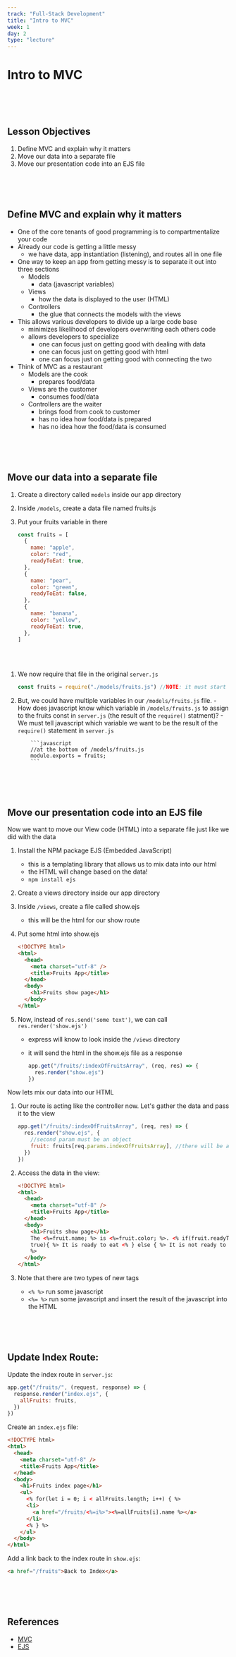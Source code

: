 ```yaml
---
track: "Full-Stack Development"
title: "Intro to MVC"
week: 1
day: 2
type: "lecture"
---
```


# Intro to MVC

<br>
<br>
<br>

## Lesson Objectives

1. Define MVC and explain why it matters
1. Move our data into a separate file
1. Move our presentation code into an EJS file

<br>
<br>
<br>

## Define MVC and explain why it matters

- One of the core tenants of good programming is to compartmentalize your code
- Already our code is getting a little messy
  - we have data, app instantiation (listening), and routes all in one file
- One way to keep an app from getting messy is to separate it out into three sections
  - Models
    - data (javascript variables)
  - Views
    - how the data is displayed to the user (HTML)
  - Controllers
    - the glue that connects the models with the views
- This allows various developers to divide up a large code base
  - minimizes likelihood of developers overwriting each others code
  - allows developers to specialize
    - one can focus just on getting good with dealing with data
    - one can focus just on getting good with html
    - one can focus just on getting good with connecting the two
- Think of MVC as a restaurant
  - Models are the cook
    - prepares food/data
  - Views are the customer
    - consumes food/data
  - Controllers are the waiter
    - brings food from cook to customer
    - has no idea how food/data is prepared
    - has no idea how the food/data is consumed

<br>
<br>
<br>

## Move our data into a separate file

1. Create a directory called `models` inside our app directory
1. Inside `/models`, create a data file named fruits.js
1. Put your fruits variable in there

   ```javascript
   const fruits = [
     {
       name: "apple",
       color: "red",
       readyToEat: true,
     },
     {
       name: "pear",
       color: "green",
       readyToEat: false,
     },
     {
       name: "banana",
       color: "yellow",
       readyToEat: true,
     },
   ]
   ```

<br>
<br>

1.  We now require that file in the original `server.js`

    ```javascript
    const fruits = require("./models/fruits.js") //NOTE: it must start with ./ if it's just a file, not an NPM package
    ```

1.  But, we could have multiple variables in our `/models/fruits.js` file. - How does javascript know which variable in `/models/fruits.js` to assign to the fruits const in `server.js` (the result of the `require()` statment)? - We must tell javascript which variable we want to be the result of the `require()` statement in `server.js`

            ```javascript
            //at the bottom of /models/fruits.js
            module.exports = fruits;
            ```

    <br>
    <br>
    <br>

## Move our presentation code into an EJS file

Now we want to move our View code (HTML) into a separate file just like we did with the data

1. Install the NPM package EJS (Embedded JavaScript)
   - this is a templating library that allows us to mix data into our html
   - the HTML will change based on the data!
   - `npm install ejs`
1. Create a views directory inside our app directory
1. Inside `/views`, create a file called show.ejs
   - this will be the html for our show route
1. Put some html into show.ejs

   ```html
   <!DOCTYPE html>
   <html>
     <head>
       <meta charset="utf-8" />
       <title>Fruits App</title>
     </head>
     <body>
       <h1>Fruits show page</h1>
     </body>
   </html>
   ```

1. Now, instead of `res.send('some text')`, we can call `res.render('show.ejs')`

   - express will know to look inside the `/views` directory
   - it will send the html in the show.ejs file as a response

     ```javascript
     app.get("/fruits/:indexOfFruitsArray", (req, res) => {
       res.render("show.ejs")
     })
     ```

Now lets mix our data into our HTML

1. Our route is acting like the controller now. Let's gather the data and pass it to the view

   ```javascript
   app.get("/fruits/:indexOfFruitsArray", (req, res) => {
     res.render("show.ejs", {
       //second param must be an object
       fruit: fruits[req.params.indexOfFruitsArray], //there will be a variable available inside the ejs file called fruit, its value is fruits[req.params.indexOfFruitsArray]
     })
   })
   ```

1. Access the data in the view:

   ```html
   <!DOCTYPE html>
   <html>
     <head>
       <meta charset="utf-8" />
       <title>Fruits App</title>
     </head>
     <body>
       <h1>Fruits show page</h1>
       The <%=fruit.name; %> is <%=fruit.color; %>. <% if(fruit.readyToEat ===
       true){ %> It is ready to eat <% } else { %> It is not ready to eat <% }
       %>
     </body>
   </html>
   ```

1. Note that there are two types of new tags
   - `<% %>` run some javascript
   - `<%= %>` run some javascript and insert the result of the javascript into the HTML

<br>
<br>
<br>

## Update Index Route:

Update the index route in `server.js`:

```javascript
app.get("/fruits/", (request, response) => {
  response.render("index.ejs", {
    allFruits: fruits,
  })
})
```

Create an `index.ejs` file:

```html
<!DOCTYPE html>
<html>
  <head>
    <meta charset="utf-8" />
    <title>Fruits App</title>
  </head>
  <body>
    <h1>Fruits index page</h1>
    <ul>
      <% for(let i = 0; i < allFruits.length; i++) { %>
      <li>
        <a href="/fruits/<%=i%>"><%=allFruits[i].name %></a>
      </li>
      <% } %>
    </ul>
  </body>
</html>
```

Add a link back to the index route in `show.ejs`:

```html
<a href="/fruits">Back to Index</a>
```

<br>
<br>
<br>

## References

- [MVC](https://en.wikipedia.org/wiki/Model%E2%80%93view%E2%80%93controller)
- [EJS](https://ejs.co/)
